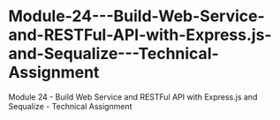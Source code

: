 # Module-24---Build-Web-Service-and-RESTFul-API-with-Express.js-and-Sequalize---Technical-Assignment
Module 24 - Build Web Service and RESTFul API with Express.js and Sequalize - Technical Assignment
